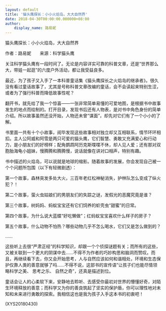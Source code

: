 ```yaml
---
layout: default
title: '猫头鹰探长：小小火焰岛，大大自然界'
date: 2018-04-30T00:00:00.000000+08:00
author:
    display_name: 路易妮
---
```


猫头鹰探长：小小火焰岛，大大自然界

作者：路易妮　　来源：科学猫头鹰

关注科学猫头鹰有一段时间了。无论是内容详实可靠的科普文章，还是“世界那么大，带娃一起逛”的六度户外活动，都让我受益良多。

最近，为了孩子又入手了一本科普童话集《猫头鹰探长之火焰岛的继承者》。很久没有看过童话故事了，尤其是号称科普文章改编的童话，会不会读起来特别生涩，或者为了强行科普而降低故事性呢？

翻开书，就先给了我一个惊喜——一张非常简单易懂的可爱地图，是根据书中故事发生的地点而绘制的。打开目录，发现书后还有人物表，是对书中角色身份的简单介绍。所以故事虽然还没开始，人物还未曾“谋面”，却先对它们有了一个小小的了解。

书里面一共有十个小故事，阅毕发现这些故事相对独立却又互相联系，情节环环相扣。主人公阿威和阿雪是两只可爱的猫头鹰，它们智慧、勇敢又充满爱心和行动力，是小朋友们的好榜样；配角鹦鹉阿历克斯喋喋不休，却人见人爱；还有那对双胞胎海龟小姐妹，慢腾腾和腾腾慢，说话就像在讲对口相声，特别有趣。

书中描述的火焰岛，可以说就是地球的缩影。随着故事的发展，你会发现自己被一个个问题所包围（以下有轻微剧透）：

第一个故事，森林突发多处大火，三百年老红松神秘消失，护林队怎么变成了纵火犯？！

第二个故事，萤火虫姑娘们的男朋友们的失踪之谜，发假光的恶魔究竟是谁？

第三个故事，树妈妈、蚂蚁宝宝还有它们饲养的蚧壳虫“甜蜜”的日常。

第四个故事，为什么说大蓝蝶“好吃懒做”；红蚂蚁宝宝喜欢什么样子的房子？

第五个故事，什么动物不怕热？哪些动物几乎不怎么喝水，它们又是怎么做到的？

……

这些听上去很“严肃正经”的科学知识，却跟一个个侦探谜题有关；而所有的这些，又被关联到一个更大的阴谋中去……不得不为作者的巧妙构思和脑洞而赞叹。而且，再继续看下去，你又会开始思考，人与自然应该如何和谐相处，环境和生态保护仅靠人类的善意就够了吗……不得不说，这部书的宣传语”让孩子们也能尽情领略科学之美、 思考之乐、 自然之奇”，还真是描述到位。

童话会让人的心柔软下来，安静地去聆听、去感受你最初对世界的懵懂好奇，对陌生环境释放的善意；而科学又为你的善良筑起了坚实的保护盾，你可以理性地对未知和未来进行勇敢的探索。我相信这也是我为孩子入手这本书的初衷吧！

(XYS20180430)

